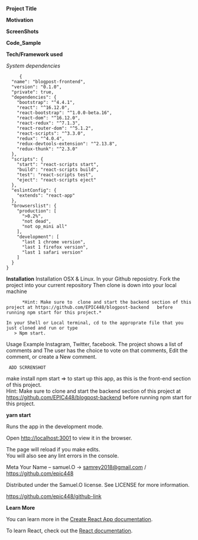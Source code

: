 


**Project Title**

**Motivation**




**ScreenShots**

**Code_Sample**

**Tech/Framework used**

   *System dependencies*

```
     {
  "name": "blogpost-frontend",
  "version": "0.1.0",
  "private": true,
  "dependencies": {
    "bootstrap": "^4.4.1",
    "react": "^16.12.0",
    "react-bootstrap": "^1.0.0-beta.16",
    "react-dom": "^16.12.0",
    "react-redux": "^7.1.3",
    "react-router-dom": "^5.1.2",
    "react-scripts": "^3.3.0",
    "redux": "^4.0.4",
    "redux-devtools-extension": "^2.13.8",
    "redux-thunk": "^2.3.0"
  },
  "scripts": {
    "start": "react-scripts start",
    "build": "react-scripts build",
    "test": "react-scripts test",
    "eject": "react-scripts eject"
  },
  "eslintConfig": {
    "extends": "react-app"
  },
  "browserslist": {
    "production": [
      ">0.2%",
      "not dead",
      "not op_mini all"
    ],
    "development": [
      "last 1 chrome version",
      "last 1 firefox version",
      "last 1 safari version"
    ]
  }
}
 ```

**Installation**
Installation
   OSX & Linux.
  In your Github reposiotry. 
  Fork the project into your current repository 
  Then clone is down into your local machine 

    
          *Hint: Make sure to  clone and start the backend section of this project at https://github.com/EPIC448/blogpost-backend   before running npm start for this project.*

    In your Shell or Local terminal, cd to the approprate file that you just cloned and run or type  
       > Npm start.

     
Usage Example
   Instagram, Twitter, facebook. 
    The project shows a list of comments and The user has the choice to vote on that comments, Edit the comment, or create a New comment.

     ADD SCRRENSHOT
  

make install
npm start   => to start up this app, as this is the front-end section of this project.    
        Hint: Make sure to  clone and start the backend section of this project at https://github.com/EPIC448/blogpost-backend   before running npm start for this project.



**yarn start**

Runs the app in the development mode.<br />

Open [http://localhost:3001](http://localhost:3001) to view it in the browser.

The page will reload if you make edits.<br />
You will also see any lint errors in the console.


Meta
Your Name – samuel.O -> samrey2018@gmail.com / https://github.com/epic448

Distributed under the Samuel.O license. See LICENSE for more information.

https://github.com/epic448/github-link



**Learn More**

You can learn more in the [Create React App documentation](https://facebook.github.io/create-react-app/docs/getting-started).

To learn React, check out the [React documentation](https://reactjs.org/).